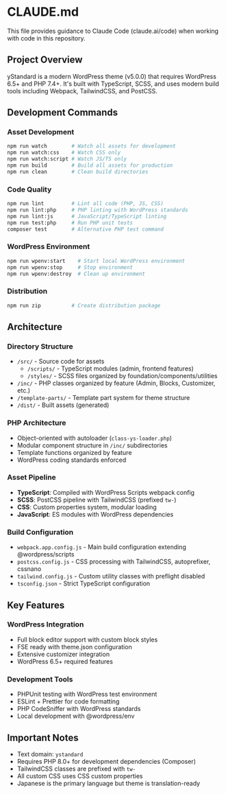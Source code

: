 # CLAUDE.md

This file provides guidance to Claude Code (claude.ai/code) when working with code in this repository.

## Project Overview

yStandard is a modern WordPress theme (v5.0.0) that requires WordPress 6.5+ and PHP 7.4+. It's built with TypeScript, SCSS, and uses modern build tools including Webpack, TailwindCSS, and PostCSS.

## Development Commands

### Asset Development
```bash
npm run watch        # Watch all assets for development
npm run watch:css    # Watch CSS only
npm run watch:script # Watch JS/TS only
npm run build        # Build all assets for production
npm run clean        # Clean build directories
```

### Code Quality
```bash
npm run lint         # Lint all code (PHP, JS, CSS)
npm run lint:php     # PHP linting with WordPress standards
npm run lint:js      # JavaScript/TypeScript linting
npm run test:php     # Run PHP unit tests
composer test        # Alternative PHP test command
```

### WordPress Environment
```bash
npm run wpenv:start    # Start local WordPress environment
npm run wpenv:stop     # Stop environment
npm run wpenv:destroy  # Clean up environment
```

### Distribution
```bash
npm run zip          # Create distribution package
```

## Architecture

### Directory Structure
- `/src/` - Source code for assets
  - `/scripts/` - TypeScript modules (admin, frontend features)
  - `/styles/` - SCSS files organized by foundation/components/utilities
- `/inc/` - PHP classes organized by feature (Admin, Blocks, Customizer, etc.)
- `/template-parts/` - Template part system for theme structure
- `/dist/` - Built assets (generated)

### PHP Architecture
- Object-oriented with autoloader (`class-ys-loader.php`)
- Modular component structure in `/inc/` subdirectories
- Template functions organized by feature
- WordPress coding standards enforced

### Asset Pipeline
- **TypeScript**: Compiled with WordPress Scripts webpack config
- **SCSS**: PostCSS pipeline with TailwindCSS (prefixed `tw-`)
- **CSS**: Custom properties system, modular loading
- **JavaScript**: ES modules with WordPress dependencies

### Build Configuration
- `webpack.app.config.js` - Main build configuration extending @wordpress/scripts
- `postcss.config.js` - CSS processing with TailwindCSS, autoprefixer, cssnano
- `tailwind.config.js` - Custom utility classes with preflight disabled
- `tsconfig.json` - Strict TypeScript configuration

## Key Features

### WordPress Integration
- Full block editor support with custom block styles
- FSE ready with theme.json configuration
- Extensive customizer integration
- WordPress 6.5+ required features

### Development Tools
- PHPUnit testing with WordPress test environment
- ESLint + Prettier for code formatting
- PHP CodeSniffer with WordPress standards
- Local development with @wordpress/env

## Important Notes

- Text domain: `ystandard`
- Requires PHP 8.0+ for development dependencies (Composer)
- TailwindCSS classes are prefixed with `tw-`
- All custom CSS uses CSS custom properties
- Japanese is the primary language but theme is translation-ready